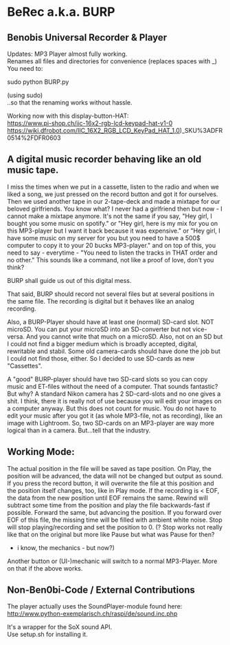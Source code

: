 # BeRec a.k.a. BURP
## Benobis Universal Recorder & Player

Updates: MP3 Player almost fully working.    
Renames all files and directories for convenience (replaces spaces with _)     
You need to:    

sudo python BURP.py

(using sudo)    
..so that the renaming works without hassle.

Working now with this display-button-HAT:    
https://www.pi-shop.ch/iic-16x2-rgb-lcd-keypad-hat-v1-0    
https://wiki.dfrobot.com/IIC_16X2_RGB_LCD_KeyPad_HAT_1.0)_SKU%3ADFR0514%2FDFR0603    

## A digital music recorder behaving like an old music tape.    

I miss the times when we put in a cassette, listen to the radio and when we liked a song,
we just pressed on the record button and got it for ourselves. Then we used another tape
in our 2-tape-deck and made a mixtape for our beloved girlfriends. You know what? I never had a girlfriend then but now - I cannot make a mixtape anymore. It's not the same if you
say, "Hey girl, I bought you some music on spotify." or "Hey girl, here is my mix for you on this
MP3-player but I want it back because it was expensive." or "Hey girl, I have some music on 
my server for you but you need to have a 500$ computer to copy it to your 20 bucks MP3-player."
and on top of this, you need to say - everytime - "You need to listen the tracks in THAT order 
and no other." This sounds like a command, not like a proof of love, don't you think?

BURP shall guide us out of this digital mess.

That said, BURP should record not several files but at several positions
in the same file. The recording is digital but it behaves like an analog recording.

Also, a BURP-Player should have at least one (normal) SD-card slot. NOT microSD. You can put
your microSD into an SD-converter but not vice-versa. And you cannot write that much on a microSD. Also, not on an SD but I could not find a bigger medium which is broadly accepted, digital,
rewritable and stabil. Some old camera-cards should have done the job but I could not find those, either. So I decided to use SD-cards as new "Cassettes".

A "good" BURP-player should have two SD-card slots so you can copy music and ET-files without the
need of a computer. That sounds fantastic? But why? A standard Nikon camera has 2 SD-card-slots
and no one gives a shit. I think, there it is really not of use because you will edit your
images on a computer anyway. But this does not count for music. You do not have to edit your
music after you got it (as whole MP3-file, not as recording), like an image with Lightroom.
So, two SD-cards on an MP3-player are way more logical than in a camera. 
But...tell that the industry.

## Working Mode:

The actual position in the file will be saved as tape position.
On Play, the position will be advanced, the data will not be changed but output as sound.
If you press the record button, it will overwrite the file at this position and the position
itself changes, too, like in Play mode. If the recording is < EOF, the data from the new position
until EOF remains the same.
Rewind will subtract some time from the position and play the file backwards-fast if possible.
Forward the same, but advancing the position.
If you forward over EOF of this file, the missing time will be filled with ambient white noise.
Stop will stop playing/recording and set the position to 0. 
(? Stop works not really like that on the original but more like Pause but what was Pause for then?
- i know, the mechanics - but now?)

Another button or (UI-)mechanic will switch to a normal MP3-Player. More on that if the above works.

## Non-Ben0bi-Code / External Contributions
The player actually uses the SoundPlayer-module found here:    
http://www.python-exemplarisch.ch/raspi/de/sound.inc.php    

It's a wrapper for the SoX sound API.    
Use setup.sh for installing it.
